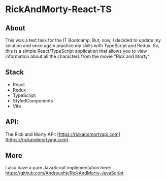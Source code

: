# RickAndMorty-React-TS

## About
This was a test task for the IT Bootcamp. But, now, I decided to update my solution and once again practice my skills with TypeScript and Redux. 
So, this is a simple React/TypeScript application that allows you to view information about all the characters from the movie "Rick and Morty". 

## Stack
- React
- Redux
- TypeScript
- StyledComponents
- Vite

## API:
The Rick and Morty API: [https://rickandmortyapi.com](https://rickandmortyapi.com).

## More
I also have a pure JavaScript implementation here: https://github.com/Andreushk/RickAndMorty-JavaScript.
